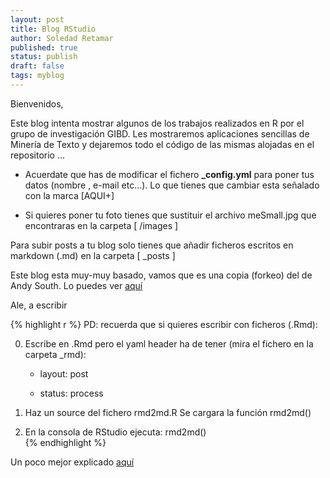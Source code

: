 ```yaml
---
layout: post
title: Blog RStudio
author: Soledad Retamar
published: true
status: publish
draft: false
tags: myblog
---
```

 
Bienvenidos,
 
Este blog intenta mostrar algunos de los trabajos realizados en R por el grupo de investigación GIBD.
Les mostraremos aplicaciones sencillas de Minería de Texto y dejaremos todo el código de las mismas alojadas en el repositorio ...
 
- Acuerdate que has de modificar el fichero **_config.yml** para poner tus datos (nombre , e-mail etc...). Lo que tienes que cambiar esta señalado con la marca [AQUI+]   
 
- Si quieres poner tu foto tienes que sustituir el archivo meSmall.jpg que encontraras en la carpeta  [  /images  ]   
 
 
Para subir posts a tu blog solo tienes que añadir ficheros escritos en markdown (.md) en la carpeta [  _posts  ]    
 
 
Este blog esta muy-muy basado, vamos que es una copia (forkeo) del de Andy South. Lo puedes ver [aquí](http://andysouth.github.io/)    
 
 
 
Ale, a escribir    
 
 
 

{% highlight r %}
PD: recuerda que si quieres escribir con ficheros (.Rmd):   
 
0) Escribe en .Rmd pero el yaml header ha de tener (mira el fichero en la carpeta _rmd):     
 
    - layout: post    
    
    - status: process  
    
1) Haz un source del fichero rmd2md.R Se cargara la función rmd2md() 
 
2) En la consola de RStudio ejecuta:  rmd2md()  
{% endhighlight %}
 
 
Un poco mejor explicado [aquí](http://perezp44.github.io/r/Tutorial-para-crear-Jekyll-blog-hosted-in-Gitbub/)
